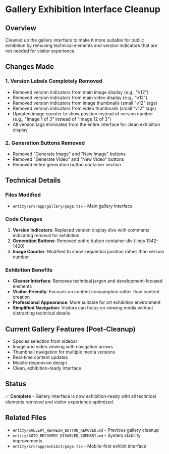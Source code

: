 # Gallery Exhibition Interface Cleanup

## Overview
Cleaned up the gallery interface to make it more suitable for public exhibition by removing technical elements and version indicators that are not needed for visitor experience.

## Changes Made

### 1. Version Labels Completely Removed
- Removed version indicators from main image display (e.g., "v12")
- Removed version indicators from main video display (e.g., "v12")
- Removed version indicators from image thumbnails (small "v12" tags)
- Removed version indicators from video thumbnails (small "v12" tags)
- Updated image counter to show position instead of version number (e.g., "Image 1 of 3" instead of "Image 12 of 3")
- All version tags eliminated from the entire interface for clean exhibition display

### 2. Generation Buttons Removed
- Removed "Generate Image" and "New Image" buttons
- Removed "Generate Video" and "New Video" buttons
- Removed entire generation button container section

## Technical Details

### Files Modified
- `entity/src/app/gallery/page.tsx` - Main gallery interface

### Code Changes
1. **Version Indicators**: Replaced version display divs with comments indicating removal for exhibition
2. **Generation Buttons**: Removed entire button container div (lines 1342-1400)
3. **Image Counter**: Modified to show sequential position rather than version number

### Exhibition Benefits
- **Cleaner Interface**: Removes technical jargon and development-focused elements
- **Visitor-Friendly**: Focuses on content consumption rather than content creation
- **Professional Appearance**: More suitable for art exhibition environment
- **Simplified Navigation**: Visitors can focus on viewing media without distracting technical details

## Current Gallery Features (Post-Cleanup)
- Species selection from sidebar
- Image and video viewing with navigation arrows
- Thumbnail navigation for multiple media versions
- Real-time content updates
- Mobile-responsive design
- Clean, exhibition-ready interface

## Status
✅ **Complete** - Gallery interface is now exhibition-ready with all technical elements removed and visitor experience optimized.

## Related Files
- `entity/GALLERY_REFRESH_BUTTON_REMOVED.md` - Previous gallery cleanup
- `entity/AUTO_RECOVERY_DISABLED_SUMMARY.md` - System stability improvements
- `entity/src/app/exhibit/page.tsx` - Mobile-first exhibit interface
